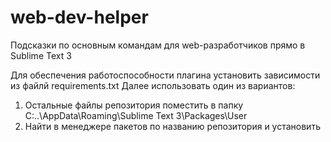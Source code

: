 # web-dev-helper
Подсказки по основным командам для web-разработчиков прямо в Sublime Text 3

Для обеспечения работоспособности плагина установить зависимости из файлй requirements.txt
Далее использовать один из вариантов:
1) Остальные файлы репозитория поместить в папку С:\..\AppData\Roaming\Sublime Text 3\Packages\User
2) Найти в менеджере пакетов по названию репозитория и установить
